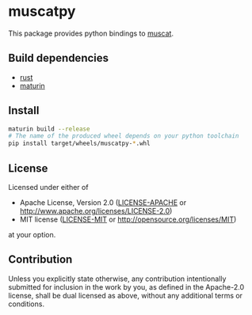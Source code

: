 # muscatpy
This package provides python bindings to [muscat](https://github.com/Ledger-Donjon/muscat).

## Build dependencies
- [rust](https://www.rust-lang.org/tools/install)
- [maturin](https://github.com/PyO3/maturin)

## Install
```sh
maturin build --release
# The name of the produced wheel depends on your python toolchain
pip install target/wheels/muscatpy-*.whl
```

## License
Licensed under either of

 * Apache License, Version 2.0
   ([LICENSE-APACHE](LICENSE-APACHE) or http://www.apache.org/licenses/LICENSE-2.0)
 * MIT license
   ([LICENSE-MIT](LICENSE-MIT) or http://opensource.org/licenses/MIT)

at your option.

## Contribution
Unless you explicitly state otherwise, any contribution intentionally submitted
for inclusion in the work by you, as defined in the Apache-2.0 license, shall be
dual licensed as above, without any additional terms or conditions.
